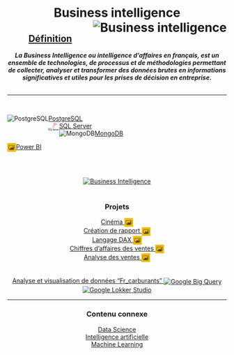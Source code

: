 <h1 align="center"><b>Business intelligence</b> <a href="https://github.com/MiKL5/"><img src="assets/bi.svg" alt="Business intelligence" align="right" height="64px"></a></h1>
<div align="center">

[Définition](https://github.com/MiKL5/artificialIntelligence/blob/master/docs/other/bi)  
-

<b><i>La Business Intelligence ou intelligence d’affaires en français, est un ensemble de technologies, de processus et de méthodologies permettant de collecter, analyser et transformer des données brutes en informations significatives et utiles pour les prises de décision en entreprise.</i></b><br><br></div>
___

<br>

[PostgreSQL](https://github.com/MiKL5/PostgreSQL) <a href="https://github.com/MiKL5/PostgreSQL"> <img src="https://upload.wikimedia.org/wikipedia/commons/2/29/Postgresql_elephant.svg" alt="PostgreSQL" align="left" height="20px"> </a>  
[SQL Server](https://github.com/MiKL5/SQLserver) <a href="https://github.com/MiKL5/SQLserver"> <img src="assets/Microsoft_SQL_Server.svg" alt="SQL Server" align="left" height="20px"> </a>  
[MongoDB](https://github.com/MiKL5/MongoDB) <a href="https://github.com/MiKL5/MongoDB"> <img src="assets/mongodb_original_logo_icon_146424.svg" alt="MongoDB" align="left" height="20px"> </a>  


[Power BI](https://github.com/MiKL5/PowerBI) <a href="https://github.com/MiKL5/PowerBI"> <img src="https://github.com/MiKL5/PowerBI/raw/master/assets/powerBi.png" alt="Power BI" align="left" height="20px"> </a>  
<!-- [Google Big Query](projects/sp98) <a href=""> <img src="https://www.gstatic.com/bricks/image/d1a2346b57ea1c97bc4f8f01f289620f45c33d66bcd5b1372252fce3533cae4a.svg" alt="Google Big Query" align="left" height="20px"> </a>  
[Locker Studio](projects/sp98) <a href=""> <img src="https://www.gstatic.com/analytics-lego/svg/ic_looker_studio.svg" alt="Google Lokker Studio" align="left" height="20px"> </a>   -->

<br><div align="center"><br><a href="docs"><img src="assets/bidw.jpg" alt="Business Intelligence" width="400"></a><br><br><h3><b>Projets</b></h3>
<a href="https://github.com/MiKL5/PowerBI/tree/master/3_cinema">Cinéma <img src="https://github.com/MiKL5/PowerBI/raw/master/assets/powerBi.png" alt="Power BI" align="center" height="20px"> </a>  
<a href="https://github.com/MiKL5/PowerBI/tree/master/6_rapportCinema">Création de rapport <img src="https://github.com/MiKL5/PowerBI/raw/master/assets/powerBi.png" alt="Power BI" align="center" height="20px"> </a>  
<a href="https://github.com/MiKL5/PowerBI/tree/master/8_tpDax">Langage DAX <img src="https://github.com/MiKL5/PowerBI/raw/master/assets/powerBi.png" alt="Power BI" align="center" height="20px"> </a>  
<a href="https://github.com/MiKL5/PowerBI/blob/master/9_tpVentes">Chiffres d’affaires des ventes <img src="https://github.com/MiKL5/PowerBI/raw/master/assets/powerBi.png" alt="Power BI" align="center" height="20px"> </a>  
<a href="https://github.com/MiKL5/PowerBI/blob/master/10_tpVentes1">Analyse des ventes <img src="https://github.com/MiKL5/PowerBI/raw/master/assets/powerBi.png" alt="Power BI" align="center" height="20px"> </a>  
<br><br>
<a href="projects/sp98">Analyse et visualisation de données “Fr_carburants” <img src="https://www.gstatic.com/bricks/image/d1a2346b57ea1c97bc4f8f01f289616f45c33d66bcd5b1372252fce3533cae4a.svg" alt="Google Big Query" align="center" height="20px"> <img src="https://www.gstatic.com/analytics-lego/svg/ic_looker_studio.svg" alt="Google Lokker Studio" align="center" height="20px"> </a>  

<!-- <br><div align="center"><h3><a href="docs" alt="Documentation">Documentation</a></h3><br> -->
___
<h3><b>Contenu connexe</b></h3>

[Data Science](https://github.com/MiKL5/DS)  
[Intelligence artificielle](https://github.com/MiKL5/Artificial-Intelligence/)  
[Machine Learning](https://github.com/MiKL5/machineLearning)  
<!-- [IOT and AIoT](https://github.com/MiKL5/aiot)  -->
<!-- [Robotique](https://github.com/MiKL5/robotics)   -->
